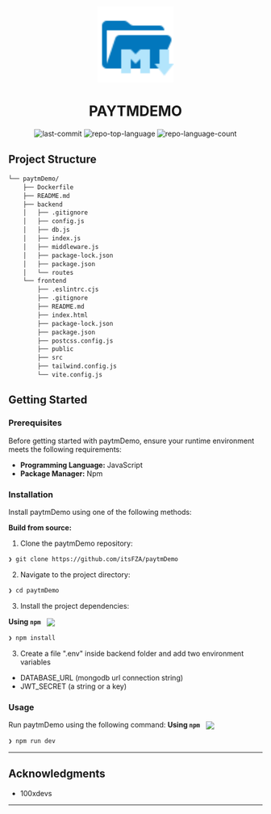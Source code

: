 <p align="center">
    <img src="https://raw.githubusercontent.com/PKief/vscode-material-icon-theme/ec559a9f6bfd399b82bb44393651661b08aaf7ba/icons/folder-markdown-open.svg" align="center" width="30%">
</p>
<p align="center"><h1 align="center">PAYTMDEMO</h1></p>

<p align="center">
	<img src="https://img.shields.io/github/last-commit/itsFZA/paytmDemo?style=default&logo=git&logoColor=white&color=0080ff" alt="last-commit">
	<img src="https://img.shields.io/github/languages/top/itsFZA/paytmDemo?style=default&color=0080ff" alt="repo-top-language">
	<img src="https://img.shields.io/github/languages/count/itsFZA/paytmDemo?style=default&color=0080ff" alt="repo-language-count">
</p>


##  Project Structure

```sh
└── paytmDemo/
    ├── Dockerfile
    ├── README.md
    ├── backend
    │   ├── .gitignore
    │   ├── config.js
    │   ├── db.js
    │   ├── index.js
    │   ├── middleware.js
    │   ├── package-lock.json
    │   ├── package.json
    │   └── routes
    └── frontend
        ├── .eslintrc.cjs
        ├── .gitignore
        ├── README.md
        ├── index.html
        ├── package-lock.json
        ├── package.json
        ├── postcss.config.js
        ├── public
        ├── src
        ├── tailwind.config.js
        └── vite.config.js
```
##  Getting Started

###  Prerequisites

Before getting started with paytmDemo, ensure your runtime environment meets the following requirements:

- **Programming Language:** JavaScript
- **Package Manager:** Npm


###  Installation

Install paytmDemo using one of the following methods:

**Build from source:**

1. Clone the paytmDemo repository:
```sh
❯ git clone https://github.com/itsFZA/paytmDemo
```

2. Navigate to the project directory:
```sh
❯ cd paytmDemo
```

3. Install the project dependencies:


**Using `npm`** &nbsp; [<img align="center" src="https://img.shields.io/badge/npm-CB3837.svg?style={badge_style}&logo=npm&logoColor=white" />](https://www.npmjs.com/)

```sh
❯ npm install
```
3. Create a file ".env" inside backend folder and add two environment variables
-   DATABASE_URL (mongodb url connection string)
-   JWT_SECRET    (a string or a key)


###  Usage
Run paytmDemo using the following command:
**Using `npm`** &nbsp; [<img align="center" src="https://img.shields.io/badge/npm-CB3837.svg?style={badge_style}&logo=npm&logoColor=white" />](https://www.npmjs.com/)

```sh
❯ npm run dev
```
---

##  Acknowledgments

- 100xdevs

---
